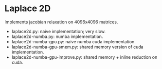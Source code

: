 # Laplace 2D 

Implements jacobian relaxation on 4096x4096 matrices.

- laplace2d.py: naive implementation; very slow.
- laplace2d-numba.py: numba implementation.
- laplace2d-numba-gpu.py: naive numba cuda implementation.
- laplace2d-numba-gpu-smem.py: shared memory version of cuda implementation.
- laplace2d-numba-gpu-improve.py: shared memory + inline reduction on cuda.